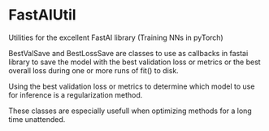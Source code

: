 # FastAIUtil
Utilities for the excellent FastAI library (Training NNs in pyTorch)

BestValSave and BestLossSave are classes to use as callbacks in fastai library to save the model with the best validation loss or metrics or the best overall loss during one or more runs of fit() to disk. 

Using the best validation loss or metrics to determine which model to use for inference is a regularization method. 

These classes are especially usefull when optimizing methods for a long time unattended.
